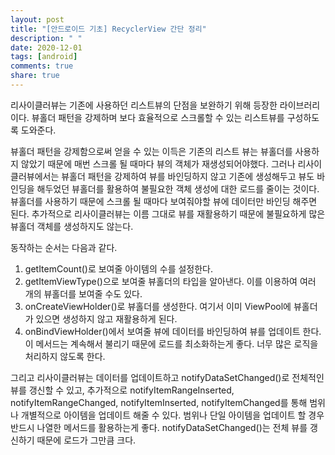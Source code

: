 ```yaml
---
layout: post
title: "[안드로이드 기초] RecyclerView 간단 정리"
description: " "
date: 2020-12-01
tags: [android]
comments: true
share: true
---
```



리사이클러뷰는 기존에 사용하던 리스트뷰의 단점을 보완하기 위해 등장한 라이브러리이다. 뷰홀더 패턴을 강제하며 보다 효율적으로 스크롤할 수 있는 리스트뷰를 구성하도록 도와준다.

뷰홀더 패턴을 강제함으로써 얻을 수 있는 이득은 기존의 리스트 뷰는 뷰홀더를 사용하지 않았기 때문에 매번 스크롤 될 때마다 뷰의 객체가 재생성되어야했다. 그러나 리사이클러뷰에서는 뷰홀더 패턴을 강제하여 뷰를 바인딩하지 않고 기존에 생성해두고 뷰도 바인딩을 해두었던 뷰홀더를 활용하여 불필요한 객체 생성에 대한 로드를 줄이는 것이다. 뷰홀더를 사용하기 때문에 스크롤 될 때마다 보여줘야할 뷰에 데이터만 바인딩 해주면 된다. 추가적으로 리사이클러뷰는 이름 그대로 뷰를 재활용하기 때문에 불필요하게 많은 뷰홀더 객체를 생성하지도 않는다.

동작하는 순서는 다음과 같다.

1. getItemCount()로 보여줄 아이템의 수를 설정한다.
2. getItemViewType()으로 보여줄 뷰홀더의 타입을 알아낸다. 이를 이용하여 여러 개의 뷰홀더를 보여줄 수도 있다.
3. onCreateViewHolder()로 뷰홀더를 생성한다. 여기서 이미 ViewPool에 뷰홀더가 있으면 생성하지 않고 재활용하게 된다.
4. onBindViewHolder()에서 보여줄 뷰에 데이터를 바인딩하여 뷰를 업데이트 한다. 이 메서드는 계속해서 불리기 때문에 로드를 최소화하는게 좋다. 너무 많은 로직을 처리하지 않도록 한다.

그리고 리사이클러뷰는 데이터를 업데이트하고 notifyDataSetChanged()로 전체적인 뷰를 갱신할 수 있고, 추가적으로 notifyItemRangeInserted, notifyItemRangeChanged, notifyItemInserted, notifyItemChanged를 통해 범위나 개별적으로 아이템을 업데이트 해줄 수 있다. 범위나 단일 아이템을 업데이트 할 경우 반드시 나열한 메서드를 활용하는게 좋다. notifyDataSetChanged()는 전체 뷰를 갱신하기 때문에 로드가 그만큼 크다.
